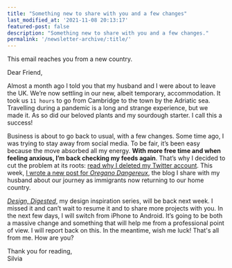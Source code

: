```yaml
---
title: "Something new to share with you and a few changes"
last_modified_at: '2021-11-08 20:13:17'
featured-post: false
description: "Something new to share with you and a few changes."
permalink: '/newsletter-archive/:title/'
---
```


<p class="lead">This email reaches you from a new country.</p>

<!--more-->

Dear Friend,

Almost a month ago I told you that my husband and I were about to leave the UK. We’re now settling in our new, albeit temporary, accommodation. It took us <code>11 hours</code> to go from Cambridge to the town by the Adriatic sea. Travelling during a pandemic is a long and strange experience, but we made it. As so did our beloved plants and my sourdough starter. I call this a success!

Business is about to go back to usual, with a few changes. Some time ago, I was trying to stay away from social media. To be fair, it’s been easy because the move absorbed all my energy. **With more free time and when feeling anxious, I’m back checking my feeds again**. That’s why I decided to cut the problem at its roots: [read why I deleted my Twitter account](https://silviamaggidesign.com/personal/i-deleted-my-twitter-account/). This week, [I wrote a new post for _Oregano Dangereux_](https://oreganodangereux.wordpress.com/2020/10/15/apply-a-thick-layer-on-moist-skin), the blog I share with my husband about our journey as immigrants now returning to our home country.

[_Design, Digested_](https://silviamaggidesign.com/category/design-digested/), my design inspiration series, will be back next week. I missed it and can’t wait to resume it and to share more projects with you. In the next few days, I will switch from iPhone to Android. It’s going to be both a massive change and something that will help me from a professional point of view. I will report back on this. In the meantime, wish me luck! That's all from me. How are you? 

<p class="detached">Thank you for reading,<br>
Silvia</p>